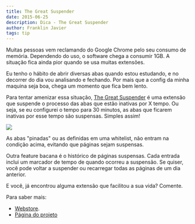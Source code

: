 ```yaml
---
title: The Great Suspender
date: 2015-06-25
description: Dica - The Great Suspender
author: Franklin Javier
tags: tip
---
```


Muitas pessoas vem reclamando do Google Chrome pelo seu consumo de memória. 
Dependendo do uso, o software chega a consumir 1GB. A situação fica ainda pior quando se usa muitas extensões.

Eu tenho o hábito de abrir diversas abas quando estou estudando, 
e no decorrer do dia vou analisando e fechando. Por mais que a config da minha maquina seja boa, 
chega um momento que fica bem lento.

Para tentar amenizar essa situação, [The Great Suspender](https://chrome.google.com/webstore/detail/the-great-suspender/klbibkeccnjlkjkiokjodocebajanakg) 
é uma extensão que suspende o processo das abas que estão inativas por X tempo. 
Ou seja, se eu configurei o tempo para 30 minutos, as abas que ficarem inativas por esse tempo são suspensas. Simples assim!

[![](http://i.imgur.com/IJZClow.png)](http://i.imgur.com/IJZClow.png)

As abas "pinadas" ou as definidas em uma whitelist, não entram na condição acima, evitando que páginas 
sejam suspensas.

Outra feature bacana é o histórico de páginas suspensas. Cada entrada inclui um marcador de tempo de quando 
ocorreu a suspensão. Se quiser, você pode voltar a suspender ou recarregar todas as páginas de um dia anterior. 

E você, já encontrou alguma extensão que facilitou a sua vida? Comente.

Para saber mais:

- [Webstore](https://chrome.google.com/webstore/detail/the-great-suspender/klbibkeccnjlkjkiokjodocebajanakg).
- [Página do projeto](https://github.com/deanoemcke/thegreatsuspender)
